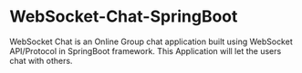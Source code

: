 # WebSocket-Chat-SpringBoot
WebSocket Chat is an Online Group chat application built using WebSocket API/Protocol in SpringBoot framework. This Application will let the users chat with others.

